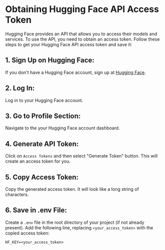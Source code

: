 # Obtaining Hugging Face API Access Token

Hugging Face provides an API that allows you to access their models and services. To use the API, you need to obtain an access token. Follow these steps to get your Hugging Face API access token and save it:

## 1. Sign Up on Hugging Face:

If you don't have a Hugging Face account, sign up at [Hugging Face](https://huggingface.co/). 

## 2. Log In:

Log in to your Hugging Face account.

## 3. Go to Profile Section:

Navigate to the your Hugging Face account dashboard.

## 4. Generate API Token:

Click on `Access Tokens` and then select "Generate Token" button. This will create an access token for you.

## 5. Copy Access Token:

Copy the generated access token. It will look like a long string of characters.

## 6. Save in .env File:

Create a `.env` file in the root directory of your project (if not already present). Add the following line, replacing `<your_access_token>` with the copied access token:

```env
HF_KEY=<your_access_token>

